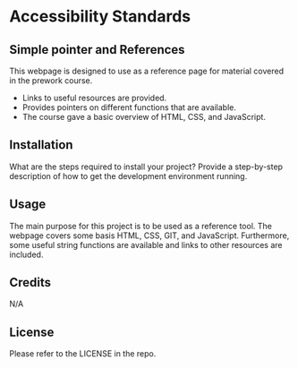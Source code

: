 # Accessibility Standards 

## Simple pointer and References 

This webpage is designed to use as a reference page for material covered in the prework course.

- Links to useful resources are provided.
- Provides pointers on different functions that are available. 
- The course gave a basic overview of HTML, CSS, and JavaScript.

## Installation

What are the steps required to install your project? Provide a step-by-step description of how to get the development environment running.

## Usage

The main purpose for this project is to be used as a reference tool. The webpage covers some basis HTML, CSS, GIT, and JavaScript. Furthermore, some useful string functions are available and links to other resources are included.

## Credits

N/A

## License

Please refer to the LICENSE in the repo.